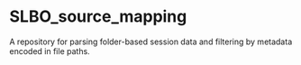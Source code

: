 # SLBO_source_mapping

A repository for parsing folder-based session data and filtering by metadata encoded in file paths.
